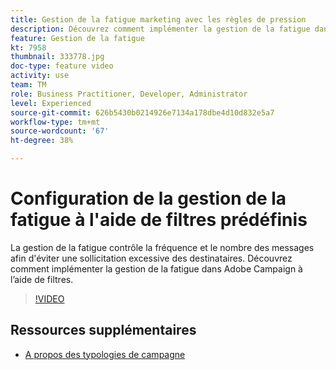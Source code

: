 ```yaml
---
title: Gestion de la fatigue marketing avec les règles de pression
description: Découvrez comment implémenter la gestion de la fatigue dans Adobe Campaign à l’aide de filtres.
feature: Gestion de la fatigue
kt: 7958
thumbnail: 333778.jpg
doc-type: feature video
activity: use
team: TM
role: Business Practitioner, Developer, Administrator
level: Experienced
source-git-commit: 626b5430b0214926e7134a178dbe4d10d832e5a7
workflow-type: tm+mt
source-wordcount: '67'
ht-degree: 38%

---
```



# Configuration de la gestion de la fatigue à l&#39;aide de filtres prédéfinis

La gestion de la fatigue contrôle la fréquence et le nombre des messages afin d&#39;éviter une sollicitation excessive des destinataires.
Découvrez comment implémenter la gestion de la fatigue dans Adobe Campaign à l’aide de filtres.

>[!VIDEO](https://video.tv.adobe.com/v/333778?quality=12)

## Ressources supplémentaires

* [A propos des typologies de campagne](https://experienceleague.adobe.com/docs/campaign-classic/using/orchestrating-campaigns/campaign-optimization/about-campaign-typologies.html?lang=en)
